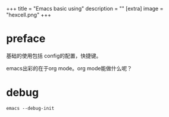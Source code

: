 +++
title = "Emacs basic using"
description = ""
[extra]
image = "hexcell.png"
+++

# preface

基础的使用包括 config的配置，快捷键。

emacs出彩的在于org mode。org mode能做什么呢？


# debug

``` emacs --debug-init ```

